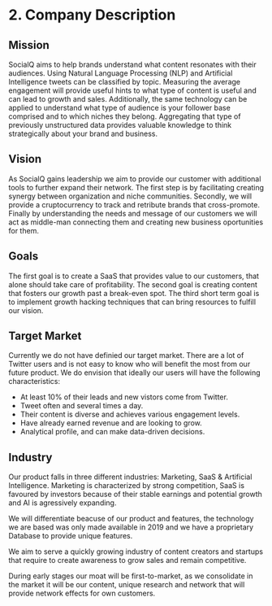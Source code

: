 # 2. Company Description

## Mission

SocialQ aims to help brands understand what content resonates with their audiences.
Using Natural Language Processing (NLP) and Artificial Intelligence tweets can be classified by topic. 
Measuring the average engagement will provide useful hints to what type of content is useful and can lead to growth and sales.
Additionally, the same technology can be applied to understand what type of audience is your follower base comprised and to which niches they belong. 
Aggregating that type of previously unstructured data provides valuable knowledge to think strategically about your brand and business.

## Vision

As SocialQ gains leadership we aim to provide our customer with additional tools to further expand their network. 
The first step is by facilitating creating synergy between organization and niche communities.
Secondly, we will provide a cruptocurrency to track and retribute brands that cross-promote.
Finally by understanding the needs and message of our customers we will act as middle-man connecting them and creating new business oportunities for them.

## Goals

The first goal is to create a SaaS that provides value to our customers, that alone should take care of profitability.
The second goal is creating content that fosters our growth past a break-even spot.
The third short term goal is to implement growth hacking techniques that can bring resources to fulfill our vision.

## Target Market

Currently we do not have definied our target market. 
There are a lot of Twitter users and is not easy to know who will benefit the most from our future product. We do envision that ideally our users will have the following characteristics:
* At least 10% of their leads and new vistors come from Twitter.
* Tweet often and several times a day.
* Their content is diverse and achieves various engagement levels.
* Have already earned revenue and are looking to grow.
* Analytical profile, and can make data-driven decisions.

## Industry

Our product falls in three different industries: Marketing, SaaS & Artificial Intelligence.
Marketing is characterized by strong competition, SaaS is favoured by investors because of their stable earnings and potential growth and AI is agressively expanding. 

We will differentiate beacuse of our product and features, the technology we are based was only made available in 2019 and we have a proprietary Database to provide unique features.

We aim to serve a quickly growing industry of content creators and startups that require to create awareness to grow sales and remain competitive.

During early stages our moat will be first-to-market, as we consolidate in the market it will be our content, unique research and network that will provide network effects for own customers.
